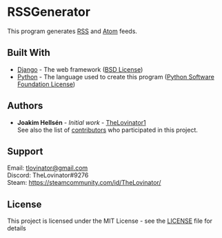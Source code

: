 # RSSGenerator
This program generates [RSS](https://en.wikipedia.org/wiki/RSS) and [Atom](https://en.wikipedia.org/wiki/Atom_(Web_standard)) feeds.


## Built With
* [Django](https://www.djangoproject.com/) - The web framework ([BSD License](https://github.com/django/django/blob/master/LICENSE)) 
* [Python](https://www.python.org/) - The language used to create this program ([Python Software Foundation License](https://docs.python.org/3/license.html))


## Authors
* **Joakim Hellsén** - *Initial work* - [TheLovinator1](https://github.com/TheLovinator1)  
See also the list of [contributors](https://github.com/TheLovinator1/RSSGenerator/contributors) who participated in this project.

## Support

Email: tlovinator@gmail.com  
Discord: TheLovinator#9276  
Steam: https://steamcommunity.com/id/TheLovinator/  


## License
This project is licensed under the MIT License - see the [LICENSE](LICENSE) file for details
